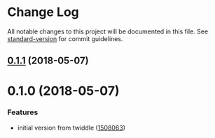 # Change Log

All notable changes to this project will be documented in this file. See [standard-version](https://github.com/conventional-changelog/standard-version) for commit guidelines.

<a name="0.1.1"></a>
## [0.1.1](https://github.com/knownasilya/ember-action-services/compare/v0.1.0...v0.1.1) (2018-05-07)



<a name="0.1.0"></a>
# 0.1.0 (2018-05-07)


### Features

* initial version from twiddle ([1508063](https://github.com/knownasilya/ember-action-services/commit/1508063))
